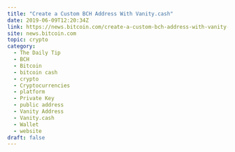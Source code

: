 ```yaml
---
title: "Create a Custom BCH Address With Vanity.cash"
date: 2019-06-09T12:20:34Z
link: https://news.bitcoin.com/create-a-custom-bch-address-with-vanity-cash/?utm_medium=RSS&utm_source=hune
site: news.bitcoin.com
topic: crypto
category:
  - The Daily Tip
  - BCH
  - Bitcoin
  - bitcoin cash
  - crypto
  - Cryptocurrencies
  - platform
  - Private Key
  - public address
  - Vanity Address
  - Vanity.cash
  - Wallet
  - website
draft: false
---
```

